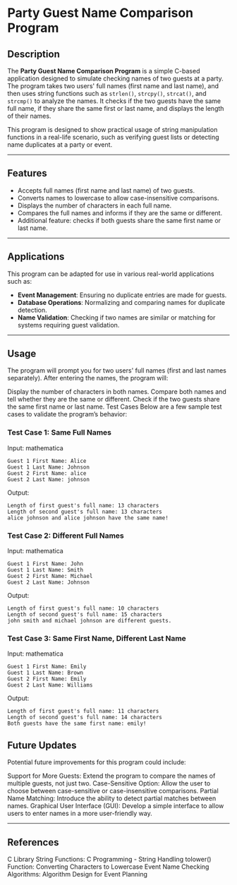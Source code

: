 # Party Guest Name Comparison Program

## Description

The **Party Guest Name Comparison Program** is a simple C-based application designed to simulate checking names of two guests at a party. The program takes two users' full names (first name and last name), and then uses string functions such as `strlen()`, `strcpy()`, `strcat()`, and `strcmp()` to analyze the names. It checks if the two guests have the same full name, if they share the same first or last name, and displays the length of their names.

This program is designed to show practical usage of string manipulation functions in a real-life scenario, such as verifying guest lists or detecting name duplicates at a party or event.

---

## Features

- Accepts full names (first name and last name) of two guests.
- Converts names to lowercase to allow case-insensitive comparisons.
- Displays the number of characters in each full name.
- Compares the full names and informs if they are the same or different.
- Additional feature: checks if both guests share the same first name or last name.
  
---

## Applications

This program can be adapted for use in various real-world applications such as:
- **Event Management**: Ensuring no duplicate entries are made for guests.
- **Database Operations**: Normalizing and comparing names for duplicate detection.
- **Name Validation**: Checking if two names are similar or matching for systems requiring guest validation.

---

## Usage
The program will prompt you for two users' full names (first and last names separately). After entering the names, the program will:

Display the number of characters in both names.
Compare both names and tell whether they are the same or different.
Check if the two guests share the same first name or last name.
Test Cases
Below are a few sample test cases to validate the program’s behavior:

### Test Case 1: Same Full Names
Input:
mathematica
```
Guest 1 First Name: Alice
Guest 1 Last Name: Johnson
Guest 2 First Name: alice
Guest 2 Last Name: johnson
```
Output:
```
Length of first guest's full name: 13 characters
Length of second guest's full name: 13 characters
alice johnson and alice johnson have the same name!
```

### Test Case 2: Different Full Names
Input:
mathematica
```
Guest 1 First Name: John
Guest 1 Last Name: Smith
Guest 2 First Name: Michael
Guest 2 Last Name: Johnson
```
Output:
```
Length of first guest's full name: 10 characters
Length of second guest's full name: 15 characters
john smith and michael johnson are different guests.
```
### Test Case 3: Same First Name, Different Last Name
Input:
mathematica
```
Guest 1 First Name: Emily
Guest 1 Last Name: Brown
Guest 2 First Name: Emily
Guest 2 Last Name: Williams
```
Output:
```
Length of first guest's full name: 11 characters
Length of second guest's full name: 14 characters
Both guests have the same first name: emily!
```

## Future Updates
Potential future improvements for this program could include:

Support for More Guests: Extend the program to compare the names of multiple guests, not just two.
Case-Sensitive Option: Allow the user to choose between case-sensitive or case-insensitive comparisons.
Partial Name Matching: Introduce the ability to detect partial matches between names.
Graphical User Interface (GUI): Develop a simple interface to allow users to enter names in a more user-friendly way.

---

## References
C Library String Functions: C Programming - String Handling
tolower() Function: Converting Characters to Lowercase
Event Name Checking Algorithms: Algorithm Design for Event Planning
